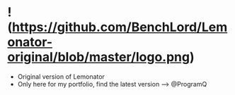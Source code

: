 !(https://github.com/BenchLord/Lemonator-original/blob/master/logo.png)
==========
* Original version of Lemonator
* Only here for my portfolio, find the latest version --> @ProgramQ
